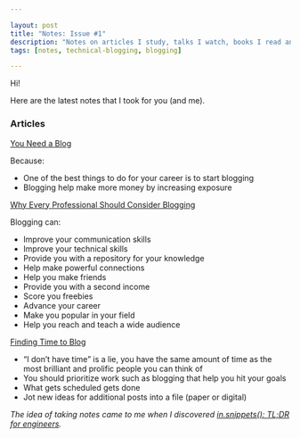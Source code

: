 ```yaml
---

layout: post
title: "Notes: Issue #1"
description: "Notes on articles I study, talks I watch, books I read and podcasts I listen."
tags: [notes, technical-blogging, blogging]

---
```


Hi!

Here are the latest notes that I took for you (and me). 

### Articles

[You Need a Blog](https://www.donnfelker.com/you-need-a-blog/)

Because:

* One of the best things to do for your career is to start blogging
* Blogging help make more money by increasing exposure

[Why Every Professional Should Consider Blogging](https://technicalblogging.com/why-every-professional-should-consider-blogging/)

Blogging can:

* Improve your communication skills
* Improve your technical skills
* Provide you with a repository for your knowledge
* Help make powerful connections
* Help you make friends
* Provide you with a second income
* Score you freebies
* Advance your career
* Make you popular in your field
* Help you reach and teach a wide audience

[Finding Time to Blog](https://technicalblogging.com/finding-time-to-blog/)

* “I don’t have time” is a lie, you have the same amount of time as the most brilliant and prolific people you can think of
* You should prioritize work such as blogging that help you hit your goals
* What gets scheduled gets done
* Jot new ideas for additional posts into a file (paper or digital)

_The idea of ​​taking notes came to me when I discovered [in.snippets(): TL;DR for engineers](https://insnippets.appsmith.com/)._